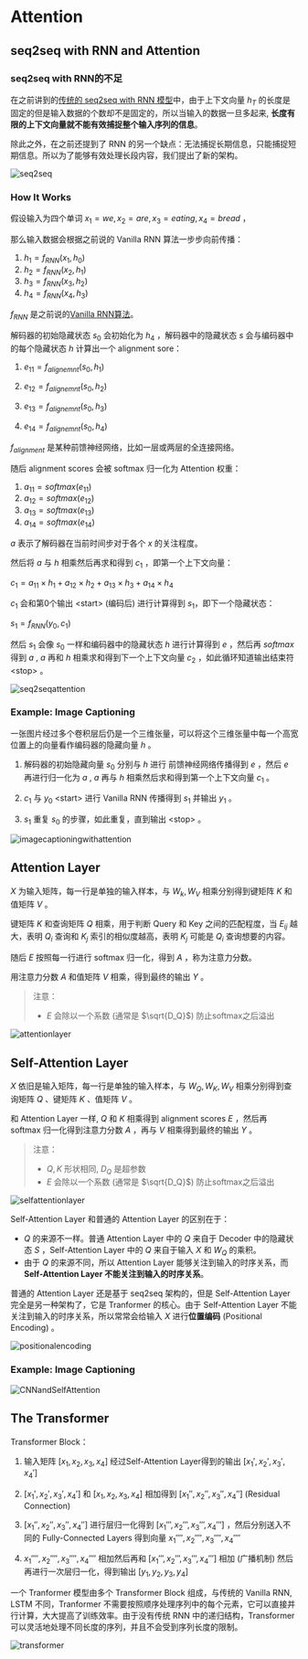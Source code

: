 # Attention

## seq2seq with RNN and Attention

### seq2seq with RNN的不足

在之前讲到的[传统的 seq2seq with RNN 模型](013RecurrentNeuralNetworks.md#Vanilla-RNN)中，由于上下文向量 $h_T$ 的长度是固定的但是输入数据的个数却不是固定的，所以当输入的数据一旦多起来, **长度有限的上下文向量就不能有效捕捉整个输入序列的信息**。

除此之外，在之前还提到了 RNN 的另一个缺点：无法捕捉长期信息，只能捕捉短期信息。所以为了能够有效处理长段内容，我们提出了新的架构。

![seq2seq](Images/seq2seq.png)

### How It Works

假设输入为四个单词 $x_1 = we, x_2 = are, x_3 = eating, x_4 = bread$ ，

那么输入数据会根据之前说的 Vanilla RNN 算法一步步向前传播：

1. $h_1 = f_{RNN}(x_1, h_0)$
2. $h_2 = f_{RNN}(x_2, h_1)$
3. $h_3 = f_{RNN}(x_3, h_2)$
4. $h_4 = f_{RNN}(x_4, h_3)$

$f_{RNN}$ 是之前说的[Vanilla RNN算法](013RecurrentNeuralNetworks.md#Vanilla-RNN)。

解码器的初始隐藏状态 $s_0$ 会初始化为 $h_4$ ，解码器中的隐藏状态 $s$ 会与编码器中的每个隐藏状态 $h$ 计算出一个 alignment sore：

1. $e_{11} = f_{alignemnt}(s_0, h_1)$

2. $e_{12} = f_{alignemnt}(s_0, h_2)$
3. $e_{13} = f_{alignemnt}(s_0, h_3)$
4. $e_{14} = f_{alignemnt}(s_0, h_4)$

$f_{alignment}$ 是某种前馈神经网络，比如一层或两层的全连接网络。

随后 alignment scores 会被 softmax 归一化为 Attention 权重：

1. $a_{11} = softmax(e_{11})$
2. $a_{12} = softmax(e_{12})$
3. $a_{13} = softmax(e_{13})$
4. $a_{14} = softmax(e_{14})$

$a$ 表示了解码器在当前时间步对于各个 $x$ 的关注程度。

然后将 $a$ 与 $h$ 相乘然后再求和得到 $c_1$ ，即第一个上下文向量：

$c_1 = a_{11} \times h_1 + a_{12} \times h_2 + a_{13} \times h_3 + a_{14} \times h_4$

$c_1$ 会和第0个输出 \<start\> (编码后) 进行计算得到 $s_1$，即下一个隐藏状态：

$s_1 = f_{RNN}(y_0, c_1)$

然后 $s_1$ 会像 $s_0$ 一样和编码器中的隐藏状态 $h$ 进行计算得到 $e$ ，然后再 $softmax$ 得到 $a$ , $a$ 再和 $h$ 相乘求和得到下一个上下文向量 $c_2$ ，如此循环知道输出结束符 \<stop\> 。

![seq2seqattention](Images/seq2seqattention.gif)

### Example: Image Captioning

一张图片经过多个卷积层后仍是一个三维张量，可以将这个三维张量中每一个高宽位置上的向量看作编码器的隐藏向量 $h$ 。

1. 解码器的初始隐藏向量 $s_0$ 分别与 $h$ 进行 前馈神经网络传播得到 $e$ ，然后 $e$ 再进行归一化为 $a$ , $a$ 再与 $h$ 相乘然后求和得到第一个上下文向量 $c_1$ 。

2. $c_1$ 与 $y_0$ \<start\> 进行 Vanilla RNN 传播得到 $s_1$ 并输出 $y_1$ 。

3. $s_1$ 重复 $s_0$ 的步骤，如此重复，直到输出 \<stop\> 。

![imagecaptioningwithattention](Images/imagecaptioningwithattention.gif)

## Attention Layer

$X$ 为输入矩阵，每一行是单独的输入样本，与 $W_k, W_V$ 相乘分别得到键矩阵 $K$ 和 值矩阵 $V$ 。

键矩阵 $K$ 和查询矩阵 $Q$ 相乘，用于判断 Query 和 Key 之间的匹配程度，当 $E_{ij}$ 越大，表明 $Q_i$ 查询和 $K_j$ 索引的相似度越高，表明 $K_j$ 可能是 $Q_i$ 查询想要的内容。

随后 $E$ 按照每一行进行 softmax 归一化，得到 $A$ ，称为注意力分数。

用注意力分数 $A$ 和值矩阵 $V$ 相乘，得到最终的输出 $Y$ 。

> 注意：
>
> - $E$ 会除以一个系数 (通常是 $\sqrt{D_Q}$) 防止softmax之后溢出

![attentionlayer](Images/attentionlayer.gif)

## Self-Attention Layer

$X$ 依旧是输入矩阵，每一行是单独的输入样本，与 $W_Q, W_K, W_V$ 相乘分别得到查询矩阵 $Q$ 、键矩阵 $K$ 、值矩阵 $V$ 。

和 Attention Layer 一样, $Q$ 和 $K$ 相乘得到 alignment scores $E$ ，然后再 softmax 归一化得到注意力分数 $A$ ，再与 $V$ 相乘得到最终的输出 $Y$ 。

> 注意：
>
> - $Q, K$ 形状相同, $D_Q$ 是超参数
> - $E$ 会除以一个系数 (通常是 $\sqrt{D_Q}$) 防止softmax之后溢出

![selfattentionlayer](Images/selfattentionlayer.gif)

Self-Attention Layer 和普通的 Attention Layer 的区别在于：

- $Q$ 的来源不一样。普通 Attention Layer 中的 $Q$ 来自于 Decoder 中的隐藏状态 $S$ ，Self-Attention Layer 中的 $Q$ 来自于输入 $X$ 和 $W_Q$ 的乘积。
- 由于 $Q$ 的来源不同，所以 Attention Layer 能够关注到输入的时序关系，而 **Self-Attention Layer 不能关注到输入的时序关系**。

普通的 Attention Layer 还是基于 seq2seq 架构的，但是 Self-Attention Layer 完全是另一种架构了，它是 Tranformer 的核心。由于 Self-Attention Layer 不能关注到输入的时序关系，所以常常会给输入 $X$ 进行**位置编码** (Positional Encoding) 。

![positionalencoding](Images/positionalencoding.png)

### Example: Image Captioning

![CNNandSelfAttention](Images/CNNandSelfAttention.gif)

## The Transformer

Transformer Block：

1. 输入矩阵 $[x_1, x_2, x_3, x_4]$ 经过Self-Attention Layer得到的输出 $[x_1', x_2', x_3', x_4']$ 

2. $[x_1', x_2', x_3', x_4']$ 和 $[x_1, x_2, x_3, x_4]$ 相加得到 $[x_1'', x_2'', x_3'', x_4'']$ (Residual Connection)

3. $[x_1'', x_2'', x_3'', x_4'']$ 进行层归一化得到 $[x_1''', x_2''', x_3''', x_4''']$ ，然后分别送入不同的 Fully-Connected Layers 得到向量 $x_1'''', x_2'''', x_3'''', x_4''''$

4. $x_1'''', x_2'''', x_3'''', x_4''''$ 相加然后再和 $[x_1''', x_2''', x_3''', x_4''']$ 相加 (广播机制) 然后再进行一次层归一化，得到输出 $[y_1, y_2, y_3, y_4]$

一个 Tranformer 模型由多个 Transformer Block 组成，与传统的 Vanilla RNN, LSTM 不同，Tranformer 不需要按照顺序处理序列中的每个元素，它可以直接并行计算，大大提高了训练效率。由于没有传统 RNN 中的递归结构，Transformer 可以灵活地处理不同长度的序列，并且不会受到序列长度的限制。

![transformer](Images/transformer.gif)
